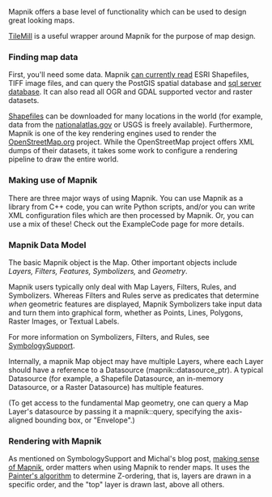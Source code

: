 Mapnik offers a base level of functionality which can be used to design great looking maps.

[TileMill](http://mapbox.com/tilemill) is a useful wrapper around Mapnik for the purpose of map design.

### Finding map data

First, you'll need some data. Mapnik [can currently read](http://mapnik.org/faq/) ESRI Shapefiles, TIFF image files, and can query the PostGIS spatial database and [sql server database](https://github.com/gaspardle/mapnik-mssql). It can also read all OGR and GDAL supported vector and raster datasets.

[Shapefiles](http://en.wikipedia.org/wiki/Shapefile) can be downloaded for many locations in the world (for example, data from the [nationalatlas.gov](http://www.nationalatlas.gov/atlasftp.html) or USGS is freely available). Furthermore, Mapnik is one of the key rendering engines used to render the [OpenStreetMap.org](http://openstreetmap.org/) project. While the OpenStreetMap project offers XML dumps of their datasets, it takes some work to configure a rendering pipeline to draw the entire world.

### Making use of Mapnik

There are three major ways of using Mapnik. You can use Mapnik as a library from C++ code, you can write Python scripts, and/or you can write XML configuration files which are then processed by Mapnik. Or, you can use a mix of these! Check out the ExampleCode page for more details.

### Mapnik Data Model

The basic Mapnik object is the Map. Other important objects include _Layers, Filters, Features, Symbolizers,_ and _Geometry_.

Mapnik users typically only deal with Map Layers, Filters, Rules, and Symbolizers. Whereas Filters and Rules serve as predicates that determine _when_ geometric features are displayed, Mapnik Symbolizers take input data and turn them into graphical form, whether as Points, Lines, Polygons, Raster Images, or Textual Labels.

For more information on Symbolizers, Filters, and Rules, see [SymbologySupport](SymbologySupport).

Internally, a mapnik Map object may have multiple Layers, where each Layer should have a reference to a Datasource (mapnik::datasource_ptr). A typical Datasource (for example, a Shapefile Datasource, an in-memory Datasource, or a Raster Datasource) has multiple features.

(To get access to the fundamental Map geometry, one can query a Map Layer's datasource by passing it a mapnik::query, specifying the
axis-aligned bounding box, or "Envelope".)

### Rendering with Mapnik

As mentioned on SymbologySupport and Michal's blog post, [making sense of Mapnik](http://mike.teczno.com/notes/mapnik.html), order matters when using Mapnik to render maps. It uses the [Painter's algorithm](http://en.wikipedia.org/wiki/Painter's_algorithm) to determine Z-ordering, that is, layers are drawn in a specific order, and the "top" layer is drawn last, above all others.
